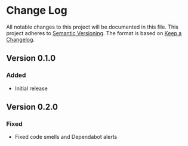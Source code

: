 # Change Log

All notable changes to this project will be documented in this file.
This project adheres to [Semantic Versioning](http://semver.org/).
The format is based on [Keep a Changelog](http://keepachangelog.com/).


## Version 0.1.0

### Added

- Initial release

## Version 0.2.0

### Fixed

- Fixed code smells and Dependabot alerts